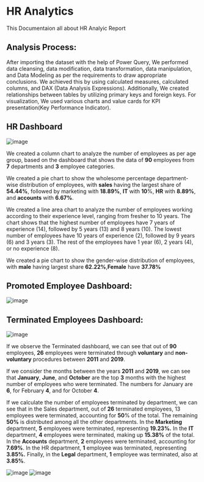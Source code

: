  # **HR Analytics**
 
This Documentaion all about HR Analyic Report
 
## **Analysis Process**:
 
After importing the dataset with the help of Power Query, We performed data cleansing, data modification, data transformation, data manipulation, and Data Modeling as per the requirements to draw appropriate conclusions. We achieved this by using calculated measures, calculated columns, and DAX (Data Analysis Expressions). Additionally, We created relationships between tables by utilizing primary keys and foreign keys. For visualization, We used various charts and value cards for KPI presentation(Key Performance Indicator).
 
## **HR Dashboard**


![image](https://github.com/github-aapmor/PowerBI-Reports/assets/149660927/f6650895-8dbc-42f7-99a1-1e4d3a4c5a0a)


We created a column chart to analyze the number of employees as per age group, based on the dashboard that shows the data of **90** employees from **7** departments and **3** employee categories.


We created a pie chart to show the wholesome percentage department-wise distribution of employees, with **sales** having the largest share of **54.44%**, followed by marketing with **18.89%**, **IT** with **10**%, **HR** with **8.89%**, and **accounts** with **6.67%**.

We created a line area chart to analyze the number of employees working according to their experience level, ranging from fresher to 10 years. The chart shows that the highest number of employees have 7 years of experience (14), followed by 5 years (13) and 8 years (10). The lowest number of employees have 10 years of experience (2), followed by 9 years (6) and 3 years (3). The rest of the employees have 1 year (6), 2 years (4), or no experience (8).

 
We created a pie chart to show the gender-wise distribution of employees, with **male** having largest share **62.22%**,**Female** have **37.78%**


## Promoted Employee Dashboard:



![image](https://github.com/github-aapmor/PowerBI-Reports/assets/149660927/cd5bbe30-d23a-4913-b627-9e9a553222fe)


## Terminated Employees Dashboard:




![image](https://github.com/github-aapmor/PowerBI-Reports/assets/149660927/58b151d5-e976-4518-8e5d-87fabc23dd75)



If we observe the Terminated dashboard, we can see that out of **90** employees, **26** employees were terminated through **voluntary** and **non-voluntary** procedures between **2011** and **2019**.

If we consider the months between the years **2011** and **2019**, we can see that **January**, **June**, and **October** are the top **3** months with the highest number of employees who were terminated. The numbers for January are **6**, for February **4**, and for October **4**.

If we calculate the number of employees terminated by department, we can see that in the Sales department, out of **26** terminated employees, 13 employees were terminated, accounting for **50**% of the total. The remaining **50%** is distributed among all the other departments. In the **Marketing** department, **5** employees were terminated, representing **19.23%.** In the **IT** department, **4** employees were terminated, making up **15.38%**  of the total. In the **Accounts** department, **2** employees were terminated, accounting for **7.69%**. In the HR department, **1** employee was terminated, representing **3.85%.** Finally, in the **Legal** department, **1** employee was terminated, also at **3.85%**.

![image](https://github.com/github-aapmor/PowerBI-Reports/assets/149660927/5fcdd7f9-f7fb-48ed-8afa-f2712891b945)
![image](https://github.com/github-aapmor/PowerBI-Reports/assets/149660927/c837cb12-7be4-46f3-a3f7-707b13180d9e)


